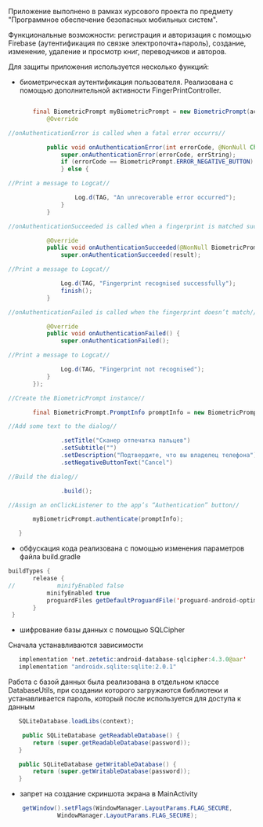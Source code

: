 Приложение выполнено в рамках курсового проекта по предмету "Программное обеспечение безопасных мобильных систем".

Функциональные возможности: регистрация и авторизация с помощью Firebase (аутентификация по связке электропочта+пароль), создание, изменение, удаление и просмотр книг, переводчиков и авторов.

Для защиты приложения используется несколько функций:
 - биометрическая аутентификация пользователя. Реализована с помощью дополнительной активности FingerPrintController.
 ```java
 
        final BiometricPrompt myBiometricPrompt = new BiometricPrompt(activity, newExecutor, new BiometricPrompt.AuthenticationCallback() {
            @Override

//onAuthenticationError is called when a fatal error occurrs//

            public void onAuthenticationError(int errorCode, @NonNull CharSequence errString) {
                super.onAuthenticationError(errorCode, errString);
                if (errorCode == BiometricPrompt.ERROR_NEGATIVE_BUTTON) {
                } else {

//Print a message to Logcat//

                    Log.d(TAG, "An unrecoverable error occurred");
                }
            }

//onAuthenticationSucceeded is called when a fingerprint is matched successfully//

            @Override
            public void onAuthenticationSucceeded(@NonNull BiometricPrompt.AuthenticationResult result) {
                super.onAuthenticationSucceeded(result);

//Print a message to Logcat//

                Log.d(TAG, "Fingerprint recognised successfully");
                finish();
            }

//onAuthenticationFailed is called when the fingerprint doesn’t match//

            @Override
            public void onAuthenticationFailed() {
                super.onAuthenticationFailed();

//Print a message to Logcat//

                Log.d(TAG, "Fingerprint not recognised");
            }
        });

//Create the BiometricPrompt instance//

        final BiometricPrompt.PromptInfo promptInfo = new BiometricPrompt.PromptInfo.Builder()

//Add some text to the dialog//

                .setTitle("Сканер отпечатка пальцев")
                .setSubtitle("")
                .setDescription("Подтвердите, что вы владелец телефона")
                .setNegativeButtonText("Cancel")

//Build the dialog//

                .build();

//Assign an onClickListener to the app’s “Authentication” button//

        myBiometricPrompt.authenticate(promptInfo);

    }
 ```
 
 - обфускация кода реализована с помощью изменения параметров файла build.gradle
 ```java
 buildTypes {
        release {
//            minifyEnabled false
            minifyEnabled true
            proguardFiles getDefaultProguardFile('proguard-android-optimize.txt'), 'proguard-rules.pro'
        }
  }
 ```
 - шифрование базы данных с помощью SQLCipher
 
 Сначала устанавливаются зависимости
 ```java
    implementation 'net.zetetic:android-database-sqlcipher:4.3.0@aar'
    implementation "androidx.sqlite:sqlite:2.0.1"
 ```
 
 Работа с базой данных была реализована в отдельном классе DatabaseUtils, при создании которого загружаются библиотеки и устанавливается пароль, который после используется для доступа к данным
 ```java
    SQLiteDatabase.loadLibs(context);
 ```
 
 ```java
     public SQLiteDatabase getReadableDatabase() {
        return (super.getReadableDatabase(password));
    }

    public SQLiteDatabase getWritableDatabase() {
        return (super.getWritableDatabase(password));
    }
 ```
 
 - запрет на создание скриншота экрана в MainActivity
  ```java
      getWindow().setFlags(WindowManager.LayoutParams.FLAG_SECURE,
                WindowManager.LayoutParams.FLAG_SECURE);
  ```
 
